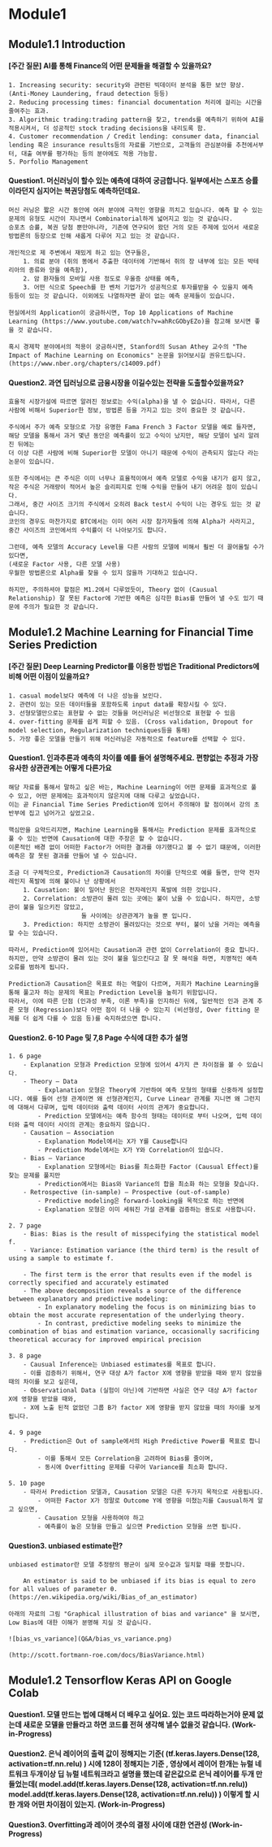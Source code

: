# Module1
## Module1.1 Introduction
#### [주간 질문] AI를 통해 Finance의 어떤 문제들을 해결할 수 있을까요? 

    1. Increasing security: security와 관련된 빅데이터 분석을 통한 보안 향상. (Anti-Money Laundering, fraud detection 등등)
    2. Reducing processing times: financial documentation 처리에 걸리는 시간을 줄여주는 효과.
    3. Algorithmic trading:trading pattern을 찾고, trends를 예측하기 위하여 AI를 적용시켜서, 더 성공적인 stock trading decisions을 내리도록 함.
    4. Customer recommendation / Credit lending: consumer data, financial lending 혹은 insurance results등의 자료를 기반으로, 고객들의 관심분야를 추천에서부터, 대출 여부를 평가하는 등의 분야에도 적용 가능함.
    5. Porfolio Management

#### Question1. 머신러닝이 할수 있는 예측에 대하여 궁금합니다. 일부에서는 스포츠 승률이라던지 심지어는 복권당첨도 예측하던데요.

    머신 러닝은 짧은 시간 동안에 여러 분야에 극적인 영향을 끼치고 있습니다. 예측 할 수 있는 문제의 유형도 시간이 지나면서 Combinatorial하게 넓어지고 있는 것 같습니다. 
    승포츠 승률, 복권 당첨 뿐만아니라, 기존에 연구되어 왔던 거의 모든 주제에 있어서 새로운 방법론의 등장으로 인해 새롭게 다루어 지고 있는 것 같습니다.

    개인적으로 제 주변에서 재밌게 하고 있는 연구들은, 
        1. 의료 분야 (쥐의 똥에서 추출한 데이터에 기반해서 쥐의 장 내부에 있는 모든 박테리아의 종류와 양을 예측함), 
        2. 암 환자들의 모바일 사용 정도로 우울증 상태를 예측, 
        3. 어떤 식으로 Speech를 한 벤처 기업가가 성공적으로 투자를받을 수 있을지 예측 
    등등이 있는 것 같습니다. 이외에도 나열하자면 끝이 없는 예측 문제들이 있습니다.

    현실에서의 Application이 궁금하시면, Top 10 Applications of Machine Learning (https://www.youtube.com/watch?v=ahRcGObyEZo)을 참고해 보시면 좋을 것 같습니다.

    혹시 경제학 분야에서의 적용이 궁금하시면, Stanford의 Susan Athey 교수의 "The Impact of Machine Learning on Economics" 논문을 읽어보시길 권유드립니다. (https://www.nber.org/chapters/c14009.pdf)
    
#### Question2. 과연 딥러닝으로 금융시장을 이길수있는 전략을 도출할수있을까요?

    효율적 시장가설에 따르면 알려진 정보로는 수익(alpha)을 낼 수 없습니다. 따라서, 다른 사람에 비해서 Superior한 정보, 방법론 등을 가지고 있는 것이 중요한 것 같습니다. 

    주식에서 주가 예측 모형으로 가장 유명한 Fama French 3 Factor 모델을 예로 들자면,
    해당 모델을 통해서 과거 몇년 동안은 예측률이 있고 수익이 났지만, 해당 모델이 널리 알려진 뒤에는 
    더 이상 다른 사람에 비해 Superior한 모델이 아니기 때문에 수익이 관측되지 않는다 라는 논문이 있습니다.
    
    또한 주식에서는 큰 주식은 이미 너무나 효율적이여서 예측 모델로 수익을 내기가 쉽지 않고, 
    작은 주식은 거래량이 적어서 높은 슬리피지로 인해 수익을 만들어 내기 어려운 점이 있습니다. 
    그래서, 중간 사이즈 크기의 주식에서 오히려 Back test시 수익이 나는 경우도 있는 것 같습니다. 
    코인의 경우도 마찬가지로 BTC에서는 이미 여러 시장 참가자들에 의해 Alpha가 사라지고,
    중간 사이즈의 코인에서의 수익률이 더 나아보기도 합니다. 

    그런데, 예측 모델의 Accuracy Level을 다른 사람의 모델에 비해서 훨씬 더 끌어올릴 수가 있다면, 
    (새로운 Factor 사용, 다른 모델 사용)
    우월한 방법론으로 Alpha를 찾을 수 있지 않을까 기대하고 있습니다.

    하지만, 주의하셔야 할점은 M1.2에서 다루었듯이, Theory 없이 (Causual Relationship) 잘 못된 Factor에 기반한 예측은 심각한 Bias를 만들어 낼 수도 있기 때문에 주의가 필요한 것 같습니다.
    
## Module1.2 Machine Learning for Financial Time Series Prediction
#### [주간 질문] Deep Learning Predictor를 이용한 방법은 Traditional Predictors에 비해 어떤 이점이 있을까요?

    1. casual model보다 예측에 더 나은 성능을 보인다. 
    2. 관련이 있는 모든 데이터들을 포함하도록 input data를 확장시킬 수 있다. 
    3. 선형모델만으로는 표현할 수 없는 것들을 머신러닝은 비선형으로 표현할 수 있음 
    4. over-fitting 문제를 쉽게 피할 수 있음. (Cross validation, Dropout for model selection, Regularization techniques등을 통해)
    5. 가장 좋은 모델을 만들기 위해 머신러닝은 자동적으로 feature를 선택할 수 있다.

#### Question1. 인과추론과 예측의 차이를 예를 들어 설명해주세요. 편향없는 추정과 가장 유사한 상관관계는 어떻게 다른가요

    해당 자료를 통해서 말하고 싶은 바는, Machine Learning이 어떤 문제를 효과적으로 풀 수 있고, 어떤 문제에는 효과적이지 않은지에 대해 다루고 싶었습니다. 
    이는 곧 Financial Time Series Prediction에 있어서 주의해야 할 점이여서 강의 초반부에 집고 넘어가고 싶었고요.

    핵심만을 요약드리지면, Machine Learning을 통해서는 Prediction 문제를 효과적으로 풀 수 있는 반면에 Causation에 대한 주장은 할 수 없습니다. 
    이론적인 배경 없이 어떠한 Factor가 어떠한 결과를 야기했다고 볼 수 없기 떄문에, 이러한 예측은 잘 못된 결과를 만들어 낼 수 있습니다.

    조금 더 구체적으로, Prediction과 Causation의 차이를 단적으로 예를 들면, 만약 전자레인지 폭발에 의해 불이나 난 상황에서 
        1. Causation: 불이 일어난 원인은 전자레인지 폭발에 의한 것입니다. 
        2. Correlation: 소방관이 몰려 있는 곳에는 불이 났을 수 있습니다. 하지만, 소방관이 불을 일으키진 않았고, 
                        둘 사이에는 상관관계가 높을 뿐 입니다. 
        3. Prediction: 하지만 소방관이 몰려있다는 것으로 부터, 불이 났을 거라는 예측을 할 수는 있습니다.

    따라서, Prediction에 있어서는 Causation과 관련 없이 Correlation이 중요 합니다. 
    하지만, 만약 소방관이 몰려 있는 것이 불을 일으킨다고 잘 못 해석을 하면, 치명적인 예측 오류를 범하게 됩니다. 

    Prediction과 Causation은 목표로 하는 역할이 다르며, 저희가 Machine Learning을 통해 풀고자 하는 문제의 목표는 Prediction Level을 높히기 위함입니다. 
    따라서, 이에 따른 단점 (인과성 부족, 이론 부족)을 인지하신 뒤에, 일반적인 인과 관계 추론 모형 (Regression)보다 어떤 점이 더 나을 수 있는지 (비선형성, Over fitting 문제를 더 쉽게 다를 수 있음 등)를 숙지하셨으면 합니다.

#### Question2. 6-10 Page 및 7,8 Page 수식에 대한 추가 설명

    1. 6 page
        - Explanation 모형과 Prediction 모형에 있어서 4가지 큰 차이점을 볼 수 있습니다.
        - Theory – Data
            - Explanation 모형은 Theory에 기반하여 예측 모형의 형태를 신중하게 설정합니다. 예를 들어 선형 관계이면 왜 선형관계인지, Curve Linear 관계를 지니면 왜 그런지에 대해서 다루며, 입력 데이터와 출력 데이터 사이의 관계가 중요합니다.
            - Prediction 모델에서는 예측 함수의 형태는 데이터로 부터 나오며, 입력 데이터와 출력 데이터 사이의 관계는 중요하지 않습니다.
        - Causation – Association
            - Explanation Model에서는 X가 Y를 Cause합니다
            - Prediction Model에서는 X가 Y와 Correlation이 있습니다.
        - Bias – Variance
            - Explanation 모형에서는 Bias를 최소화한 Factor (Causual Effect)를 찾는 문제를 풀지만
            - Prediction에서는 Bias와 Variance의 합을 최소화 하는 모형을 찾습니다.
        - Retrospective (in-sample) – Prospective (out-of-sample)
            - Predictive modeling은 forward-looking을 목적으로 하는 반면에
            - Explanation 모형은 이미 세워진 가설 관계를 검증하는 용도로 사용합니다.

    2. 7 page
        - Bias: Bias is the result of misspecifying the statistical model f.
        - Variance: Estimation variance (the third term) is the result of using a sample to estimate f.

        - The first term is the error that results even if the model is correctly specified and accurately estimated
        - The above decomposition reveals a source of the difference between explanatory and predictive modeling:
            - In explanatory modeling the focus is on minimizing bias to obtain the most accurate representation of the underlying theory. 
            - In contrast, predictive modeling seeks to minimize the combination of bias and estimation variance, occasionally sacrificing theoretical accuracy for improved empirical precision

    3. 8 page
        - Causual Inference는 Unbiased estimates를 목표로 합니다.
        - 이를 검증하기 위해서, 연구 대상 A가 factor X에 영향을 받았을 때와 받지 않았을 때의 차이를 보고 싶은데,
        - Observational Data (실험이 아닌)에 기반하면 사실은 연구 대상 A가 factor X에 영향을 받았을 때와,
        - X에 노출 된적 없었던 그룹 B가 factor X에 영향을 받지 않았을 때의 차이를 보게 됩니다.

    4. 9 page
        - Prediction은 Out of sample에서의 High Predictive Power를 목표로 합니다.
            - 이를 통해서 모든 Correlation을 고려하여 Bias를 줄이며,
            - 동시에 Overfitting 문제를 다루어 Variance를 최소화 합니다.

    5. 10 page
        - 따라서 Prediction 모델과, Causation 모델은 다른 두가지 목적으로 사용됩니다.
            - 어떠한 Factor X가 정말로 Outcome Y에 영향을 미쳤는지를 Causual하게 알고 싶으면,
            - Causation 모형을 사용하여야 하고
            - 예측률이 높은 모형을 만들고 싶으면 Prediction 모형을 쓰면 됩니다.

#### Question3. unbiased estimate란?
    
    unbiased estimator란 모델 추정량의 평균이 실제 모수값과 일치할 때를 뜻합니다.

        An estimator is said to be unbiased if its bias is equal to zero for all values of parameter θ. (https://en.wikipedia.org/wiki/Bias_of_an_estimator)
    
    아래의 자료의 그림 "Graphical illustration of bias and variance" 을 보시면, Low Bias에 대한 이해가 분명해 지실 것 같습니다.
    
    ![bias_vs_variance](Q&A/bias_vs_variance.png)

    (http://scott.fortmann-roe.com/docs/BiasVariance.html)


## Module1.2 Tensorflow Keras API on Google Colab
#### Question1. 모델 만드는 법에 대해서 더 배우고 싶어요. 있는 코드 따라하는거야 문제 없는데 새로운 모델을 만들라고 하면 코드를 전혀 생각해 낼수 없을것 같습니다. (Work-in-Progress)

#### Question2. 은닉 레이어의 출력 값이 정해지는 기준( (tf.keras.layers.Dense(128, activation=tf.nn.relu) ) 시에 128이 정해지는 기준  ,  영상에서 레이어 한개는 뉴럴 네트워크 두개이상 딥 뉴럴 네트워크라고 설명을 했는데 같은값으로 은닉 레이어를 두개 만들었는데( model.add(tf.keras.layers.Dense(128, activation=tf.nn.relu))  model.add(tf.keras.layers.Dense(128, activation=tf.nn.relu)) ) 이렇게 할 시 한 개와 어떤 차이점이 있는지. (Work-in-Progress)


#### Question3. Overfitting과 레이어 갯수의 결정 사이에 대한 연관성 (Work-in-Progress)
